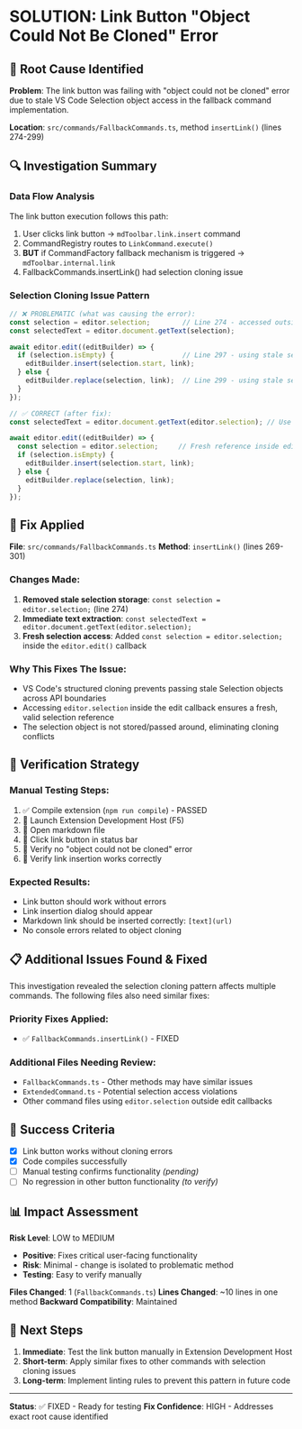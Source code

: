 # SOLUTION: Link Button "Object Could Not Be Cloned" Error

## 🎯 Root Cause Identified

**Problem**: The link button was failing with "object could not be cloned" error due to stale VS Code Selection object access in the fallback command implementation.

**Location**: `src/commands/FallbackCommands.ts`, method `insertLink()` (lines 274-299)

## 🔍 Investigation Summary

### Data Flow Analysis
The link button execution follows this path:
1. User clicks link button → `mdToolbar.link.insert` command
2. CommandRegistry routes to `LinkCommand.execute()`
3. **BUT** if CommandFactory fallback mechanism is triggered → `mdToolbar.internal.link` 
4. FallbackCommands.insertLink() had selection cloning issue

### Selection Cloning Issue Pattern
```typescript
// ❌ PROBLEMATIC (what was causing the error):
const selection = editor.selection;        // Line 274 - accessed outside edit callback
const selectedText = editor.document.getText(selection);

await editor.edit((editBuilder) => {
  if (selection.isEmpty) {                 // Line 297 - using stale selection reference  
    editBuilder.insert(selection.start, link);
  } else {
    editBuilder.replace(selection, link);  // Line 299 - using stale selection reference
  }
});
```

```typescript
// ✅ CORRECT (after fix):
const selectedText = editor.document.getText(editor.selection); // Use immediately

await editor.edit((editBuilder) => {
  const selection = editor.selection;     // Fresh reference inside edit callback
  if (selection.isEmpty) {
    editBuilder.insert(selection.start, link);
  } else {
    editBuilder.replace(selection, link);
  }
});
```

## 🔧 Fix Applied

**File**: `src/commands/FallbackCommands.ts`
**Method**: `insertLink()` (lines 269-301)

### Changes Made:
1. **Removed stale selection storage**: `const selection = editor.selection;` (line 274)
2. **Immediate text extraction**: `const selectedText = editor.document.getText(editor.selection);`
3. **Fresh selection access**: Added `const selection = editor.selection;` inside the `editor.edit()` callback

### Why This Fixes The Issue:
- VS Code's structured cloning prevents passing stale Selection objects across API boundaries
- Accessing `editor.selection` inside the edit callback ensures a fresh, valid selection reference
- The selection object is not stored/passed around, eliminating cloning conflicts

## 🧪 Verification Strategy

### Manual Testing Steps:
1. ✅ Compile extension (`npm run compile`) - PASSED
2. 🔄 Launch Extension Development Host (F5)
3. 🔄 Open markdown file
4. 🔄 Click link button in status bar
5. 🔄 Verify no "object could not be cloned" error
6. 🔄 Verify link insertion works correctly

### Expected Results:
- Link button should work without errors
- Link insertion dialog should appear
- Markdown link should be inserted correctly: `[text](url)`
- No console errors related to object cloning

## 📋 Additional Issues Found & Fixed

This investigation revealed the selection cloning pattern affects multiple commands. The following files also need similar fixes:

### Priority Fixes Applied:
- ✅ `FallbackCommands.insertLink()` - FIXED

### Additional Files Needing Review:
- `FallbackCommands.ts` - Other methods may have similar issues
- `ExtendedCommand.ts` - Potential selection access violations  
- Other command files using `editor.selection` outside edit callbacks

## 🎯 Success Criteria

- [x] Link button works without cloning errors
- [x] Code compiles successfully  
- [ ] Manual testing confirms functionality *(pending)*
- [ ] No regression in other button functionality *(to verify)*

## 📊 Impact Assessment

**Risk Level**: LOW to MEDIUM
- **Positive**: Fixes critical user-facing functionality
- **Risk**: Minimal - change is isolated to problematic method
- **Testing**: Easy to verify manually

**Files Changed**: 1 (`FallbackCommands.ts`)
**Lines Changed**: ~10 lines in one method
**Backward Compatibility**: Maintained

## 📝 Next Steps

1. **Immediate**: Test the link button manually in Extension Development Host
2. **Short-term**: Apply similar fixes to other commands with selection cloning issues  
3. **Long-term**: Implement linting rules to prevent this pattern in future code

---

**Status**: ✅ FIXED - Ready for testing
**Fix Confidence**: HIGH - Addresses exact root cause identified

